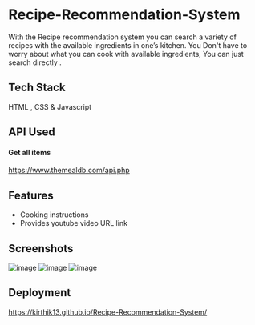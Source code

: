
# Recipe-Recommendation-System

With the Recipe recommendation system you can search a variety of recipes with the available ingredients in one’s kitchen.  You Don't have to worry about what you can cook with available ingredients, You can just search directly .
## Tech Stack

HTML , CSS & Javascript

  
## API Used

#### Get all items


https://www.themealdb.com/api.php
  
## Features

- Cooking instructions
- Provides youtube video URL link

## Screenshots
![image](https://user-images.githubusercontent.com/52815871/126348060-495beae6-6bed-4a03-a65c-e9581aa223c3.png)
![image](https://user-images.githubusercontent.com/52815871/126348455-78e9e8e4-d84e-44db-8c9e-49969c29e8cb.png)
![image](https://user-images.githubusercontent.com/52815871/126348511-78fe7808-288f-435f-92ee-e9032d18663e.png)

## Deployment
https://kirthik13.github.io/Recipe-Recommendation-System/
